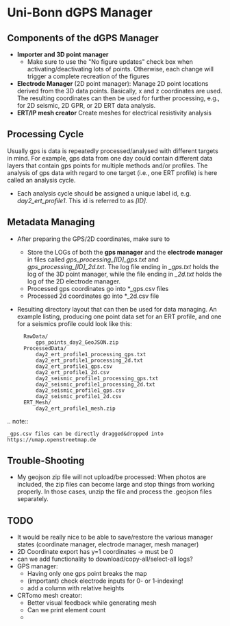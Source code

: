 # Uni-Bonn dGPS Manager

## Components of the dGPS Manager

* **Importer and 3D point manager**
  * Make sure to use the "No figure updates" check box when
	activating/deactivating lots of points. Otherwise, each change will trigger
	a complete recreation of the figures
* **Electrode Manager** (2D point manager): Manage 2D point locations derived from
  the 3D data points.
  Basically, x and z coordinates are used.
  The resulting coordinates can then be used for further processing, e.g., for
  2D seismic, 2D GPR, or 2D ERT data analysis.
* **ERT/IP mesh creator**
  Create meshes for electrical resistivity analysis

## Processing Cycle

Usually gps is data is repeatedly processed/analysed with different targets in mind.
For example, gps data from one day could contain different data layers that
contain gps points for multiple methods and/or profiles.
The analysis of gps data with regard to one target (i.e., one ERT profile) is
here called an analysis cycle.

* Each analysis cycle should be assigned a unique label id, e.g.
  *day2_ert_profile1*. This id is referred to as *[ID]*.

## Metadata Managing

* After preparing the GPS/2D coordinates, make sure to

	* Store the LOGs of both the **gps manager** and the **electrode manager**
	  in files called *gps_processing_[ID]_gps.txt* and
	  *gps_processing_[ID]_2d.txt*.
	  The log file ending in *_gps.txt* holds the log of the 3D point manager,
	  while the file ending in *_2d.txt* holds the log of the 2D electrode
	  manager.
	* Processed gps coordinates go into *_gps.csv files
	* Processed 2d coordinates go into *_2d.csv file

* Resulting directory layout that can then be used for data managing.
  An example listing, producing one point data set for an ERT profile, and one
  for a seismics profile could look like this:

		RawData/
			gps_points_day2_GeoJSON.zip
		ProcessedData/
			day2_ert_profile1_processing_gps.txt
			day2_ert_profile1_processing_2d.txt
			day2_ert_profile1_gps.csv
			day2_ert_profile1_2d.csv
			day2_seismic_profile1_processing_gps.txt
			day2_seismic_profile1_processing_2d.txt
			day2_seismic_profile1_gps.csv
			day2_seismic_profile1_2d.csv
		ERT_Mesh/
			day2_ert_profile1_mesh.zip

.. note::

    _gps.csv files can be directly dragged&dropped into https://umap.openstreetmap.de

## Trouble-Shooting

* My geojson zip file will not upload/be processed: When photos are included,
  the zip files can become large and stop things from working properly. In
  those cases, unzip the file and process the .geojson files separately.

## TODO

* It would be really nice to be able to save/restore the various manager states
  (coordinate manager, electrode manager, mesh manager)
* 2D Coordinate export has y=1 coordinates -> must be 0
* can we add functionality to download/copy-all/select-all logs?
* GPS manager:
	*  Having  only one gps point breaks the map
	*  (important) check electrode inputs for 0- or 1-indexing!
	* add a column with relative heights
* CRTomo mesh creator:
	* Better visual feedback while generating mesh
	* Can we print element count
	*
